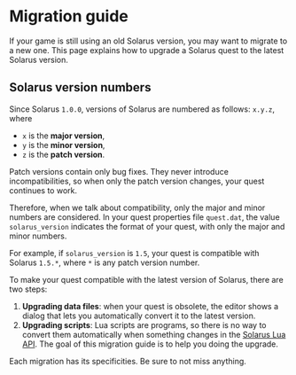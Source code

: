 # Migration guide

If your game is still using an old Solarus version, you may want to migrate to a new one. This page explains how to upgrade a Solarus quest to the latest Solarus version.

## Solarus version numbers

Since Solarus `1.0.0`, versions of Solarus are numbered as follows: `x.y.z`, where

- `x` is the **major version**,
- `y` is the **minor version**,
- `z` is the **patch version**.

Patch versions contain only bug fixes. They never introduce incompatibilities, so when only the patch version changes, your quest continues to work.

Therefore, when we talk about compatibility, only the major and minor numbers are considered. In your quest properties file `quest.dat`, the value `solarus_version` indicates the format of your quest, with only the major and minor numbers.

For example, if `solarus_version` is `1.5`, your quest is compatible with Solarus `1.5.*`, where `*` is any patch version number.

To make your quest compatible with the latest version of Solarus, there are two steps:

1. **Upgrading data files**: when your quest is obsolete, the editor shows a dialog that lets you automatically convert it to the latest version.
2. **Upgrading scripts**: Lua scripts are programs, so there is no way to convert them automatically when something changes in the [Solarus Lua API](http://www.solarus-games.org/doc/latest). The goal of this migration guide is to help you doing the upgrade.

Each migration has its specificities. Be sure to not miss anything.
